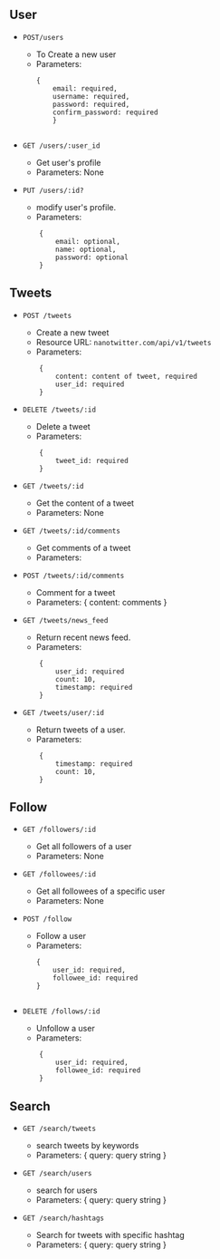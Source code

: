 ## User

* `POST/users`
    - To Create a new user
    - Parameters: 
        ```
        {
            email: required,
            username: required,
            password: required,
            confirm_password: required
            }
    ```

* `GET /users/:user_id`
    - Get user's profile
    - Parameters: None

* `PUT /users/:id?`
    - modify user's profile. 
    - Parameters: 
    ```
        {
            email: optional,
            name: optional,
            password: optional
        }
    ```

## Tweets
    
* `POST /tweets`
    - Create a new tweet
    - Resource URL: `nanotwitter.com/api/v1/tweets`
    - Parameters: 
    ```
        {
            content: content of tweet, required
            user_id: required
        }
    ```

* `DELETE /tweets/:id`
    - Delete a tweet
    - Parameters: 
    ```
        {
            tweet_id: required
        }
    ```

* `GET /tweets/:id`
    - Get the content of a tweet
    - Parameters: None

* `GET /tweets/:id/comments`
    - Get comments of a tweet
    - Parameters: 

* `POST /tweets/:id/comments`
    - Comment for a tweet
    - Parameters: {
        content: comments
    }    
  
* `GET /tweets/news_feed`

    - Return recent news feed.
    - Parameters: 
    ```
        {
            user_id: required
            count: 10,
            timestamp: required
        }
    ```

* `GET /tweets/user/:id`
    - Return tweets of a user.
    - Parameters: 
    ```
        {
            timestamp: required
            count: 10,
        }
    ```
    
## Follow

* `GET /followers/:id`
    - Get all followers of a user
    - Parameters: None

* `GET /followees/:id`
    - Get all followees of a specific user
    - Parameters: None
    
* `POST /follow`
    - Follow a user
    - Parameters:
        ```
        {
            user_id: required,
            followee_id: required
        }
    ```

* `DELETE /follows/:id`
    - Unfollow a user
    - Parameters:
    ```
        {
            user_id: required,
            followee_id: required
        }
    ```

## Search 

* `GET /search/tweets`
    - search tweets by keywords
    - Parameters: {
        query: query string
    }

* `GET /search/users`
    - search for users
    - Parameters: {
        query: query string
    }

* `GET /search/hashtags`
    - Search for tweets with specific hashtag
    - Parameters: {
        query: query string
    }